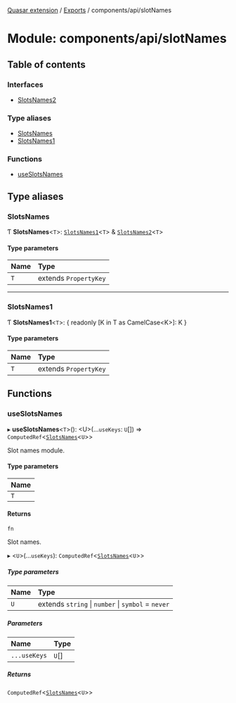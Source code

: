 [Quasar extension](../index.md) / [Exports](../modules.md) / components/api/slotNames

# Module: components/api/slotNames

## Table of contents

### Interfaces

- [SlotsNames2](../interfaces/components_api_slotNames.SlotsNames2.md)

### Type aliases

- [SlotsNames](components_api_slotNames.md#slotsnames)
- [SlotsNames1](components_api_slotNames.md#slotsnames1)

### Functions

- [useSlotsNames](components_api_slotNames.md#useslotsnames)

## Type aliases

### SlotsNames

Ƭ **SlotsNames**<`T`\>: [`SlotsNames1`](components_api_slotNames.md#slotsnames1)<`T`\> & [`SlotsNames2`](../interfaces/components_api_slotNames.SlotsNames2.md)<`T`\>

#### Type parameters

| Name | Type |
| :------ | :------ |
| `T` | extends `PropertyKey` |

___

### SlotsNames1

Ƭ **SlotsNames1**<`T`\>: { readonly [K in T as CamelCase<K\>]: K }

#### Type parameters

| Name | Type |
| :------ | :------ |
| `T` | extends `PropertyKey` |

## Functions

### useSlotsNames

▸ **useSlotsNames**<`T`\>(): <U\>(...`useKeys`: `U`[]) => `ComputedRef`<[`SlotsNames`](components_api_slotNames.md#slotsnames)<`U`\>\>

Slot names module.

#### Type parameters

| Name |
| :------ |
| `T` |

#### Returns

`fn`

Slot names.

▸ <`U`\>(...`useKeys`): `ComputedRef`<[`SlotsNames`](components_api_slotNames.md#slotsnames)<`U`\>\>

##### Type parameters

| Name | Type |
| :------ | :------ |
| `U` | extends `string` \| `number` \| `symbol` = `never` |

##### Parameters

| Name | Type |
| :------ | :------ |
| `...useKeys` | `U`[] |

##### Returns

`ComputedRef`<[`SlotsNames`](components_api_slotNames.md#slotsnames)<`U`\>\>

